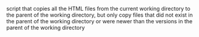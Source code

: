  script that copies all the HTML files from the current working directory to the parent of the working directory, but only copy files that did not exist in the parent of the working directory or were newer than the versions in the parent of the working directory
